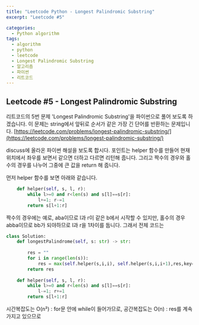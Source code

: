 ```yaml
---
title: "Leetcode Python - Longest Palindromic Substring"
excerpt: "Leetcode #5"

categories:
  - Python algorithm
tags:
  - algorithm
  - python
  - leetcode
  - Longest Palindromic Substring
  - 알고리즘
  - 파이썬
  - 리트코드
---
```


## Leetcode #5 - Longest Palindromic Substring
리트코드의 5번 문제 'Longest Palindromic Substring'을 파이썬으로 풀어 보도록 하겠습니다. 
이 문제는 string에서 앞뒤로 순서가 같은 가장 긴 단어를 반환하는 문제입니다.
[https://leetcode.com/problems/longest-palindromic-substring/](https://leetcode.com/problems/longest-palindromic-substring/)


discuss에 올라온 파이썬 해설을 보도록 합시다.
포인트는 helper 함수를 만들어 현재 위치에서 좌우를 보면서 같으면 더하고 다르면 리턴해 줍니다.
그리고 짝수의 경우와 홀수의 경우를 나누어 그중에 큰 값을 return 해 줍니다.

먼저 helper 함수를 보면 아래와 같습니다.
```python
    def helper(self, s, l, r):
        while l>=0 and r<len(s) and s[l]==s[r]:
            l+=1; r-=1
        return s[l+1:r]
```

짝수의 경우에는 예로, aba이므로 l과 r이 같은 b에서 시작할 수 있지만, 홀수의 경우 abba이므로 bb가 되야하므로 l과 r을 1차이를 둡니다.
그래서 전체 코드는
```python
class Solution:
    def longestPalindrome(self, s: str) -> str:
        
        res = ""
        for i in range(len(s)):
            res = max(self.helper(s,i,i), self.helper(s,i,i+1),res,key=len)
        return res
        
    def helper(self, s, l, r):
        while l>=0 and r<len(s) and s[l]==s[r]:
            l-=1; r+=1
        return s[l+1:r]
```

시간복잡도는 O(n²) : for문 안에 while이 들어가므로,
공간복잡도는 O(n) : res를 계속 가지고 있으므로




